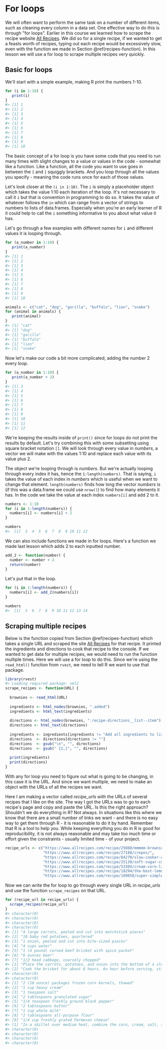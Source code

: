 # For loops

We will often want to perform the same task on a number of different items, such as cleaning every column in a data set. One effective way to do this is through "for loops". Earlier in this course we learned how to scrape the recipe website [All Recipes](https://www.allrecipes.com/). We did so for a single recipe, if we wanted to get a feasts worth of recipes, typing out each recipe would be excessively slow, even with the function we made in Section \@ref(recipes-function). In this lesson we will use a for loop to scrape multiple recipes very quickly. 

## Basic for loops

We'll start with a simple example, making R print the numbers 1-10. 


```r
for (i in 1:10) {
   print(i)
}
#> [1] 1
#> [1] 2
#> [1] 3
#> [1] 4
#> [1] 5
#> [1] 6
#> [1] 7
#> [1] 8
#> [1] 9
#> [1] 10
```

The basic concept of a for loop is you have some code that you need to run many times with slight changes to a value or values in the code - somewhat like a function. Like a function, all the code you want to use goes in between the `{` and `}` squiggly brackets. And you loop through all the values you specify - meaning the code runs once for each of those values.  

Let's look closer at the `(i in 1:10)`. The `i` is simply a placeholder object which takes the value 1:10 each iteration of the loop. It's not necessary to call it `i` but that is convention in programming to do so. It takes the value of whatever follows the `in` which can range from a vector of strings to numbers to lists of data.frames. Especially when you're an early learner of R it could help to call the `i` something informative to you about what value it has. 

Let's go through a few examples with different names for `i` and different values it is looping through. 


```r
for (a_number in 1:10) {
   print(a_number)
}
#> [1] 1
#> [1] 2
#> [1] 3
#> [1] 4
#> [1] 5
#> [1] 6
#> [1] 7
#> [1] 8
#> [1] 9
#> [1] 10
```



```r
animals <- c("cat", "dog", "gorilla", "buffalo", "lion", "snake")
for (animal in animals) {
   print(animal)
}
#> [1] "cat"
#> [1] "dog"
#> [1] "gorilla"
#> [1] "buffalo"
#> [1] "lion"
#> [1] "snake"
```

Now let's make our code a bit more complicated, adding the number 2 every loop. 


```r
for (a_number in 1:10) {
   print(a_number + 2)
}
#> [1] 3
#> [1] 4
#> [1] 5
#> [1] 6
#> [1] 7
#> [1] 8
#> [1] 9
#> [1] 10
#> [1] 11
#> [1] 12
```

We're keeping the results inside of `print()` since for loops do not print the results by default. Let's try combining this with some subsetting using square bracket notation `[]`. We will look through every value in *numbers*, a vector we will make with the values 1:10 and replace each value with its value plus 2.

The object we're looping through is *numbers*. But we're actually looping through every index it has, hence the `1:length(numbers)`. That is saying, `i` takes the value of each index in *numbers* which is useful when we want to change that element. `length(numbers)` finds how long the vector *numbers* is (if this was a data.frame we could use `nrow()`) to find how many elements it has. In the code we take the value at each index `numbers[i]` and add 2 to it. 


```r
numbers <- 1:10
for (i in 1:length(numbers)) {
  numbers[i] <- numbers[i] + 2
}
```


```r
numbers
#>  [1]  3  4  5  6  7  8  9 10 11 12
```

We can also include functions we made in for loops. Here's a function we made last lesson which adds 2 to each inputted number. 


```r
add_2 <- function(number) {
  number <- number + 2
  return(number)
}
```

Let's put that in the loop. 


```r
for (i in 1:length(numbers)) {
  numbers[i] <- add_2(numbers[i])
}
```


```r
numbers
#>  [1]  5  6  7  8  9 10 11 12 13 14
```

## Scraping multiple recipes

Below is the function copied from Section \@ref(recipes-function) which takes a single URL and scraped the site [All Recipes](https://www.allrecipes.com/) for that recipe. It printed the ingredients and directions to cook that recipe to the console. If we wanted to get data for multiple recipes, we would need to run the function multiple times. Here we will use a for loop to do this. Since we're using the `read_html()` function from `rvest`, we need to tell R we want to use that package.


```r
library(rvest)
#> Loading required package: xml2
scrape_recipes <- function(URL) {
  
  brownies <- read_html(URL)
  
  ingredients <- html_nodes(brownies, ".added")
  ingredients <- html_text(ingredients)
  
  directions <- html_nodes(brownies, ".recipe-directions__list--item")
  directions <- html_text(directions)
  
  ingredients <- ingredients[ingredients != "Add all ingredients to list"]
  directions  <- directions[directions != ""]
  directions  <- gsub("\n", "", directions)
  directions  <- gsub(" {2,}", "", directions)
  
  print(ingredients)
  print(directions)
}
```

With any for loop you need to figure out what is going to be changing, in this case it is the URL. And since we want multiple, we need to make an object with the URLs of all the recipes we want.

Here I am making a vector called *recipe_urls* with the URLs of several recipes that I like on the site. The way I got the URLs was to go to each recipe's page and copy and paste the URL. Is this the right approach? Shouldn't we do everything in R? Not always. In situations like this where we know that there are a small number of links we want - and there is no easy way to get them through R - it is reasonable to do it by hand. Remember that R is a tool to help you. While keeping everything you do in R is good for reproducibility, it is not always reasonable and may take too much time or effort given the constraints - usually limited time - of your project. 


```r
recipe_urls <- c("https://www.allrecipes.com/recipe/25080/mmmmm-brownies/",
                 "https://www.allrecipes.com/recipe/27188/crepes/",
                 "https://www.allrecipes.com/recipe/84270/slow-cooker-corned-beef-and-cabbage/",
                 "https://www.allrecipes.com/recipe/25130/soft-sugar-cookies-v/",
                 "https://www.allrecipes.com/recipe/53304/cream-corn-like-no-other/",
                 "https://www.allrecipes.com/recipe/10294/the-best-lemon-bars/",
                 "https://www.allrecipes.com/recipe/189058/super-simple-salmon/")
```


Now we can write the for loop to go through every single URL in *recipe_urls* and use the function `scrape_recipes` on that URL.


```r
for (recipe_url in recipe_urls) {
  scrape_recipes(recipe_url)
}
#> character(0)
#> character(0)
#> character(0)
#> character(0)
#> [1] "4 large carrots, peeled and cut into matchstick pieces"
#> [2] "10 baby red potatoes, quartered"                       
#> [3] "1 onion, peeled and cut into bite-sized pieces"        
#> [4] "4 cups water"                                          
#> [5] "1 (4 pound) corned beef brisket with spice packet"     
#> [6] "6 ounces beer"                                         
#> [7] "1/2 head cabbage, coarsely chopped"                    
#> [1] "Place the carrots, potatoes, and onion into the bottom of a slow cooker, pour in the water, and place the brisket on top of the vegetables. Pour the beer over the brisket. Sprinkle on the spices from the packet, cover, and set the cooker on High."
#> [2] "Cook the brisket for about 8 hours. An hour before serving, stir in the cabbage and cook for 1 more hour."                                                                                                                                             
#> character(0)
#> character(0)
#> [1] "2 (10 ounce) packages frozen corn kernels, thawed"
#> [2] "1 cup heavy cream"                                
#> [3] "1 teaspoon salt"                                  
#> [4] "2 tablespoons granulated sugar"                   
#> [5] "1/4 teaspoon freshly ground black pepper"         
#> [6] "2 tablespoons butter"                             
#> [7] "1 cup whole milk"                                 
#> [8] "2 tablespoons all-purpose flour"                  
#> [9] "1/4 cup freshly grated Parmesan cheese"           
#> [1] "In a skillet over medium heat, combine the corn, cream, salt, sugar, pepper and butter. Whisk together the milk and flour, and stir into the corn mixture. Cook stirring over medium heat until the mixture is thickened, and corn is cooked through. Remove from heat, and stir in the Parmesan cheese until melted. Serve hot."
#> character(0)
#> character(0)
#> character(0)
#> character(0)
```
